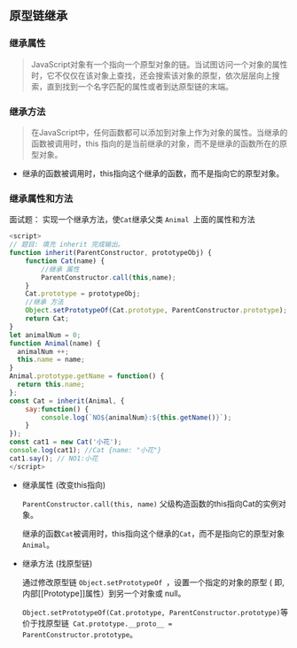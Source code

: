 ## **原型链继承**



### 继承属性

> JavaScript对象有一个指向一个原型对象的链。当试图访问一个对象的属性时，它不仅仅在该对象上查找，还会搜索该对象的原型，依次层层向上搜索，直到找到一个名字匹配的属性或者到达原型链的末端。



### 继承方法

> 在JavaScript中，任何函数都可以添加到对象上作为对象的属性。当继承的函数被调用时，this 指向的是当前继承的对象，而不是继承的函数所在的原型对象。



- 继承的函数被调用时，this指向这个继承的函数，而不是指向它的原型对象。

### 继承属性和方法

面试题： 实现一个继承方法，使`Cat`继承父类 `Animal `上面的属性和方法

```javascript
<script>
// 题目: 填充 inherit 完成输出。
function inherit(ParentConstructor, prototypeObj) {
    function Cat(name) {
        //继承 属性 
        ParentConstructor.call(this,name);
    }
    Cat.prototype = prototypeObj;
	//继承 方法
    Object.setPrototypeOf(Cat.prototype, ParentConstructor.prototype);
    return Cat;
}
let animalNum = 0;
function Animal(name) {
  animalNum ++;
  this.name = name;
}
Animal.prototype.getName = function() {
  return this.name;
};
const Cat = inherit(Animal, {  
    say:function() {
        console.log(`NO${animalNum}:${this.getName()}`);
    }
});
const cat1 = new Cat('小花');
console.log(cat1); //Cat {name: "小花"}
cat1.say(); // NO1:小花
</script>
```

- 继承属性 (改变this指向)

  `ParentConstructor.call(this, name)` 父级构造函数的this指向Cat的实例对象。

  继承的函数`Cat`被调用时，this指向这个继承的`Cat`，而不是指向它的原型对象`Animal`。

- 继承方法 (找原型链)

  通过修改原型链 `Object.setPrototypeOf `，设置一个指定的对象的原型 ( 即, 内部[[Prototype]]属性）到另一个对象或  null。

  `Object.setPrototypeOf(Cat.prototype, ParentConstructor.prototype)`等价于找原型链` Cat.prototype.__proto__ = ParentConstructor.prototype`。

